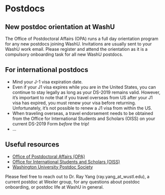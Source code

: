 # Postdocs

## New postdoc orientation at WashU

The Office of Postdoctoral Affairs (OPA) runs a full day orientation program for any new postdocs joining WashU. Invitations are usually sent to your WashU work email. Please register and attend the orientation as it is a compulsory onboarding task for all new WashU postdocs.

## For international postdocs

* Mind your J-1 visa expiration date.
* Even if your J1 visa expires while you are in the United States, you can continue to stay legally as long as your DS-2019 remains valid. However, it’s important to note that if you travel overseas from US after your J1 visa has expired, you must renew your visa before returning. Unfortunately, it’s not possible to renew a J1 visa from within the US.
* When traveling overseas, a travel endorsement needs to be obtained from the Office for International Students and Scholars (OISS) on your current DS-2019 Form _before_ the trip!
* ...



## Useful resources

* [Office of Postdoctoral Affairs (OPA)](https://postdoc.wustl.edu/)
* [Office for International Students and Scholars (OISS)](https://oiss.wustl.edu/)
* [Washington University Postdoc Society](https://sites.wustl.edu/wupostdocsociety/)

Please feel free to reach out to Dr. Ray Yang (ray.yang\_at\_wustl.edu), a current postdoc at Wexler group, for any questions about postdoc onboarding, or postdoc life at WashU in general.
